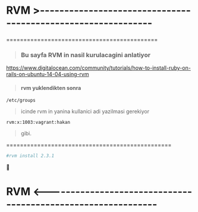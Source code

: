 # RVM >-------------------------------------------------------------


============================================
> ### Bu sayfa RVM in nasil kurulacagini anlatiyor
https://www.digitalocean.com/community/tutorials/how-to-install-ruby-on-rails-on-ubuntu-14-04-using-rvm


> #### rvm yuklendikten sonra 

`` /etc/groups `` 

>icinde rvm in yanina kullanici adi yazilmasi gerekiyor

`` rvm:x:1003:vagrant:hakan ``
>gibi.

================================================

```bash
#rvm install 2.3.1
```

:rocket:
# RVM <-------------------------------------------------------------
